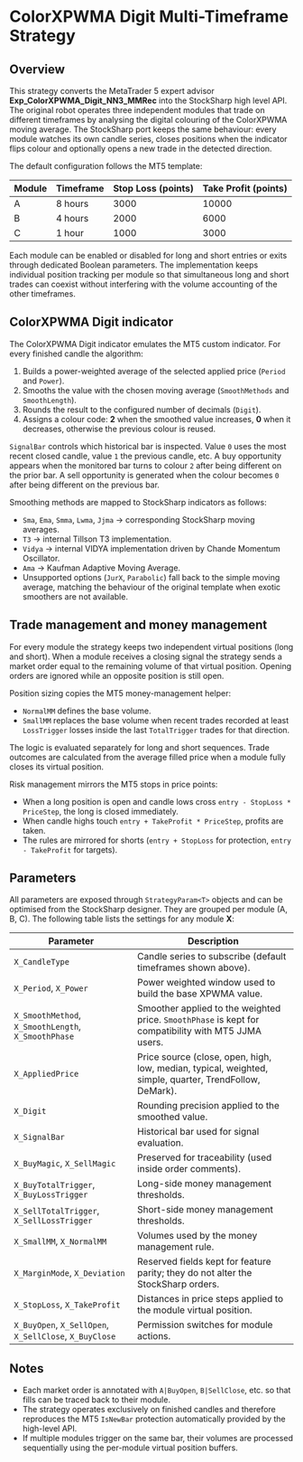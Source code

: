 # ColorXPWMA Digit Multi-Timeframe Strategy

## Overview
This strategy converts the MetaTrader 5 expert advisor **Exp_ColorXPWMA_Digit_NN3_MMRec** into the StockSharp high level API. The original robot operates three independent modules that trade on different timeframes by analysing the digital colouring of the ColorXPWMA moving average. The StockSharp port keeps the same behaviour: every module watches its own candle series, closes positions when the indicator flips colour and optionally opens a new trade in the detected direction.

The default configuration follows the MT5 template:

| Module | Timeframe | Stop Loss (points) | Take Profit (points) |
| ------ | --------- | ------------------ | -------------------- |
| A | 8 hours | 3000 | 10000 |
| B | 4 hours | 2000 | 6000 |
| C | 1 hour | 1000 | 3000 |

Each module can be enabled or disabled for long and short entries or exits through dedicated Boolean parameters. The implementation keeps individual position tracking per module so that simultaneous long and short trades can coexist without interfering with the volume accounting of the other timeframes.

## ColorXPWMA Digit indicator
The ColorXPWMA Digit indicator emulates the MT5 custom indicator. For every finished candle the algorithm:

1. Builds a power-weighted average of the selected applied price (`Period` and `Power`).
2. Smooths the value with the chosen moving average (`SmoothMethods` and `SmoothLength`).
3. Rounds the result to the configured number of decimals (`Digit`).
4. Assigns a colour code: **2** when the smoothed value increases, **0** when it decreases, otherwise the previous colour is reused.

`SignalBar` controls which historical bar is inspected. Value `0` uses the most recent closed candle, value `1` the previous candle, etc. A buy opportunity appears when the monitored bar turns to colour `2` after being different on the prior bar. A sell opportunity is generated when the colour becomes `0` after being different on the previous bar.

Smoothing methods are mapped to StockSharp indicators as follows:

- `Sma`, `Ema`, `Smma`, `Lwma`, `Jjma` → corresponding StockSharp moving averages.
- `T3` → internal Tillson T3 implementation.
- `Vidya` → internal VIDYA implementation driven by Chande Momentum Oscillator.
- `Ama` → Kaufman Adaptive Moving Average.
- Unsupported options (`JurX`, `Parabolic`) fall back to the simple moving average, matching the behaviour of the original template when exotic smoothers are not available.

## Trade management and money management
For every module the strategy keeps two independent virtual positions (long and short). When a module receives a closing signal the strategy sends a market order equal to the remaining volume of that virtual position. Opening orders are ignored while an opposite position is still open.

Position sizing copies the MT5 money-management helper:

- `NormalMM` defines the base volume.
- `SmallMM` replaces the base volume when recent trades recorded at least `LossTrigger` losses inside the last `TotalTrigger` trades for that direction.

The logic is evaluated separately for long and short sequences. Trade outcomes are calculated from the average filled price when a module fully closes its virtual position.

Risk management mirrors the MT5 stops in price points:

- When a long position is open and candle lows cross `entry - StopLoss * PriceStep`, the long is closed immediately.
- When candle highs touch `entry + TakeProfit * PriceStep`, profits are taken.
- The rules are mirrored for shorts (`entry + StopLoss` for protection, `entry - TakeProfit` for targets).

## Parameters
All parameters are exposed through `StrategyParam<T>` objects and can be optimised from the StockSharp designer. They are grouped per module (A, B, C). The following table lists the settings for any module **X**:

| Parameter | Description |
| --------- | ----------- |
| `X_CandleType` | Candle series to subscribe (default timeframes shown above). |
| `X_Period`, `X_Power` | Power weighted window used to build the base XPWMA value. |
| `X_SmoothMethod`, `X_SmoothLength`, `X_SmoothPhase` | Smoother applied to the weighted price. `SmoothPhase` is kept for compatibility with MT5 JJMA users. |
| `X_AppliedPrice` | Price source (close, open, high, low, median, typical, weighted, simple, quarter, TrendFollow, DeMark). |
| `X_Digit` | Rounding precision applied to the smoothed value. |
| `X_SignalBar` | Historical bar used for signal evaluation. |
| `X_BuyMagic`, `X_SellMagic` | Preserved for traceability (used inside order comments). |
| `X_BuyTotalTrigger`, `X_BuyLossTrigger` | Long-side money management thresholds. |
| `X_SellTotalTrigger`, `X_SellLossTrigger` | Short-side money management thresholds. |
| `X_SmallMM`, `X_NormalMM` | Volumes used by the money management rule. |
| `X_MarginMode`, `X_Deviation` | Reserved fields kept for feature parity; they do not alter the StockSharp orders. |
| `X_StopLoss`, `X_TakeProfit` | Distances in price steps applied to the module virtual position. |
| `X_BuyOpen`, `X_SellOpen`, `X_SellClose`, `X_BuyClose` | Permission switches for module actions. |

## Notes
- Each market order is annotated with `A|BuyOpen`, `B|SellClose`, etc. so that fills can be traced back to their module.
- The strategy operates exclusively on finished candles and therefore reproduces the MT5 `IsNewBar` protection automatically provided by the high-level API.
- If multiple modules trigger on the same bar, their volumes are processed sequentially using the per-module virtual position buffers.
